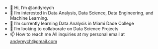 - 👋 Hi, I’m @andyreych
- 👀 I’m interested in Data Analysis, Data Science, Data Engineering, and Machine Learning.
- 🌱 I’m currently learning Data Analysis in Miami Dade College
- 💞️ I’m looking to collaborate on Data Science Projects
- 📫 How to reach me All inquiries at my personal email at andyreych@gmail.com

<!---
andyreych/andyreych is a ✨ special ✨ repository because its `README.md` (this file) appears on your GitHub profile.
You can click the Preview link to take a look at your changes.
--->
